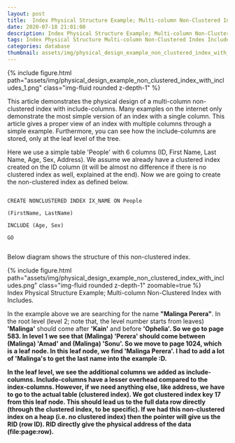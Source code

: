```yaml
---
layout: post
title:  Index Physical Structure Example; Multi-column Non-Clustered Index with Includes
date: 2020-07-18 21:01:00
description: Index Physical Structure Example; Multi-column Non-Clustered Index with Includes
tags: Index Physical Structure Multi-column Non-Clustered Index Includes
categories: database
thumbnail: assets/img/physical_design_example_non_clustered_index_with_includes_1.png
---
```


<div class="row mt-3">
    <div class="col-sm mt-3 mt-md-0">
        {% include figure.html path="assets/img/physical_design_example_non_clustered_index_with_includes_1.png" class="img-fluid rounded z-depth-1" %}
    </div>
</div>

This article demonstrates the physical design of a multi-column non-clustered index with include-columns. Many examples on the internet only demonstrate the most simple version of an index with a single column. This article gives a proper view of an index with multiple columns through a simple example. Furthermore, you can see how the include-columns are stored, only at the leaf level of the tree.

Here we use a simple table 'People' with 6 columns (ID, First Name, Last Name, Age, Sex, Address). We assume we already have a clustered index created on the ID column (it will be almost no difference if there is no clustered index as well, explained at the end). Now we are going to create the non-clustered index as defined below.

<code>
CREATE NONCLUSTERED INDEX IX_NAME ON People <br />
(FirstName, LastName)<br />
INCLUDE (Age, Sex)<br />
GO<br />
</code>

Below diagram shows the structure of this non-clustered index.

<div class="row mt-3">
    <div class="col-sm mt-3 mt-md-0">
        {% include figure.html path="assets/img/physical_design_example_non_clustered_index_with_includes.png" class="img-fluid rounded z-depth-1" zoomable=true %}
    </div>
</div>
<div class="caption">
    Index Physical Structure Example; Multi-column Non-Clustered Index with Includes.
</div>

In the example above we are searching for the name <b>"Malinga Perera"</b>. In the root level (level 2; note that, the level number starts from leaves) <b>'Malinga'</b> should come after <b>'Kain'</b> and before <b>'Ophelia'. So we go to page 583. In level 1 we see that (Malinga) 'Perera' should come between (Malinga) <b>'Amad'</b> and (Malinga) <b>'Sonu'</b>. So we move to page 1024, which is a leaf node. In this leaf node, we find <b>'Malinga Perera'</b>. I had to add a lot of 'Malinga's to get the last name into the example :D.

In the leaf level, we see the additional columns we added as include-columns. Include-columns have a lesser overhead compared to the index-columns. However, if we need anything else, like address, we have to go to the actual table (clustered index). We got clustered index key 17 from this leaf node. This should lead us to the full data row directly (through the clustered index, to be specific). If we had this non-clustered index on a heap (i.e. no clustered index) then the pointer will give us the RID (row ID). RID directly give the physical address of the data (file:page:row).

